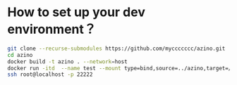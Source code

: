 # How to set up your dev environment？
```bash
git clone --recurse-submodules https://github.com/myccccccc/azino.git
cd azino
docker build -t azino . --network=host
docker run -itd  --name test --mount type=bind,source=../azino,target=/root/azino -p 22222:22 -P azino /bin/zsh
ssh root@localhost -p 22222
```